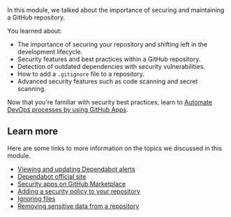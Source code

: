 In this module, we talked about the importance of securing and maintaining a GitHub repository.

You learned about:

- The importance of securing your repository and shifting left in the development lifecycle.
- Security features and best practices within a GitHub repository.
- Detection of outdated dependencies with security vulnerabilities.
- How to add a `.gitignore` file to a repository.
- Advanced security features such as code scanning and secret scanning.

Now that you're familiar with security best practices, learn to [Automate DevOps processes by using GitHub Apps](/training/modules/automate-devops-github-apps/).

## Learn more

Here are some links to more information on the topics we discussed in this module.

- [Viewing and updating Dependabot alerts](https://docs.github.com/code-security/dependabot/dependabot-alerts/viewing-and-updating-dependabot-alerts)
- [Dependabot official site](https://github.com/dependabot)
- [Security apps on GitHub Marketplace](https://github.com/marketplace/category/security?azure-portal=true)
- [Adding a security policy to your repository](https://docs.github.com/code-security/getting-started/adding-a-security-policy-to-your-repository)
- [Ignoring files](https://docs.github.com/get-started/getting-started-with-git/ignoring-files)
- [Removing sensitive data from a repository](https://docs.github.com/authentication/keeping-your-account-and-data-secure/removing-sensitive-data-from-a-repository)
